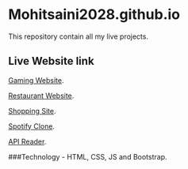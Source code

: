 # Mohitsaini2028.github.io
This repository contain all my live projects.

## Live Website link

 [Gaming Website](https://mohitsaini2028.github.io/Gaming%20World/).
 
 [Restaurant Website](https://mohitsaini2028.github.io/Restaurant%20site/).
 
 [Shopping Site](https://mohitsaini2028.github.io/static%20shopping%20site/).
 
 [Spotify Clone](https://mohitsaini2028.github.io/Spotify%20Clone/).
 
 [API Reader](https://mohitsaini2028.github.io/API%20Reader/).
 
 
 ###Technology - HTML, CSS, JS and Bootstrap.
 
